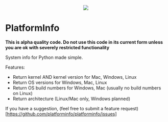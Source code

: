 <p align="center">
  <span><img src="https://platforminfo.github.io/img/docusaurus.png"><h1>PlatformInfo</h1></span>

**This is alpha quality code. Do not use this code in its current form unless you are ok with severely restricted functionality**

System info for Python made simple.


Features:

* Return kernel AND kernel version for Mac, Windows, Linux
* Return OS versions for Windows, Mac, Linux
* Return OS build numbers for Windows, Mac (usually no build numbers on Linux)
* Return architecture (Linux/Mac only, Windows planned)

If you have a suggestion, (feel free to submit a feature request)[https://github.com/platforminfo/platforminfo/issues]

</p>
